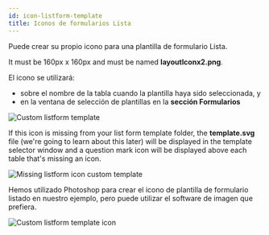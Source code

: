 ```yaml
---
id: icon-listform-template
title: Iconos de formularios Lista
---
```


Puede crear su propio icono para una plantilla de formulario Lista.

It must be 160px x 160px and must be named **layoutIconx2.png**.

El icono se utilizará:

* sobre el nombre de la tabla cuando la plantilla haya sido seleccionada, y
* en la ventana de selección de plantillas en la **sección Formularios**

![Custom listform template](assets/en/custom-listform/custom-listform-template.png)

If this icon is missing from your list form template folder, the **template.svg** file (we're going to learn about this later) will be displayed in the template selector window and a question mark icon will be displayed above each table that's missing an icon.

![Missing listform icon custom template](assets/en/custom-listform/missing-listform-icon-custom-template.png)

Hemos utilizado Photoshop para crear el icono de plantilla de formulario listado en nuestro ejemplo, pero puede utilizar el software de imagen que prefiera.

![Custom listform template icon](assets/en/custom-listform/custom-list-form-icon.png)
